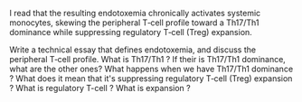 I read that the resulting endotoxemia chronically activates systemic monocytes, skewing the peripheral T‑cell profile toward a Th17/Th1 dominance while suppressing regulatory T‑cell (Treg) expansion.

Write a technical essay that defines endotoxemia, and discuss the peripheral T‑cell profile. What is Th17/Th1 ? If their is Th17/Th1 dominance, what are the other ones? What happens when we have Th17/Th1 dominance ? What does it mean that it's suppressing regulatory T‑cell (Treg) expansion ? What is regulatory T-cell ? What is expansion ?